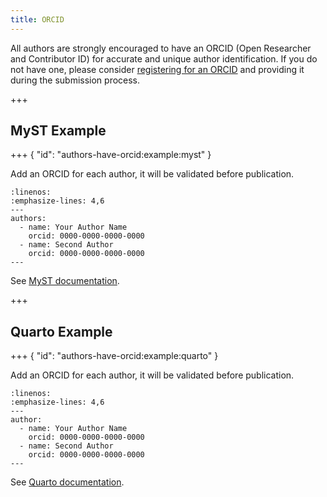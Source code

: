 ```yaml
---
title: ORCID
---
```


All authors are strongly encouraged to have an ORCID (Open Researcher and Contributor ID) for accurate and unique author identification. If you do not have one, please consider [registering for an ORCID](https://orcid.org/) and providing it during the submission process.

+++

## MyST Example

+++ { "id": "authors-have-orcid:example:myst" }

Add an ORCID for each author, it will be validated before publication.

```{code-block} yaml
:linenos:
:emphasize-lines: 4,6
---
authors:
  - name: Your Author Name
    orcid: 0000-0000-0000-0000
  - name: Second Author
    orcid: 0000-0000-0000-0000
---
```

See [MyST documentation](https://mystmd.org/guide/frontmatter#authors).

+++

## Quarto Example

+++ { "id": "authors-have-orcid:example:quarto" }

Add an ORCID for each author, it will be validated before publication.

```{code-block} yaml
:linenos:
:emphasize-lines: 4,6
---
author:
  - name: Your Author Name
    orcid: 0000-0000-0000-0000
  - name: Second Author
    orcid: 0000-0000-0000-0000
---
```

See [Quarto documentation](https://quarto.org/docs/authoring/front-matter.html#author).

